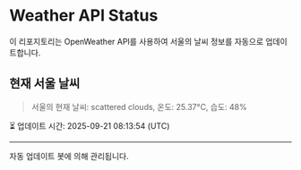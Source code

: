 
# Weather API Status

이 리포지토리는 OpenWeather API를 사용하여 서울의 날씨 정보를 자동으로 업데이트합니다.

## 현재 서울 날씨
> 서울의 현재 날씨: scattered clouds, 온도: 25.37°C, 습도: 48%

⏳ 업데이트 시간: 2025-09-21 08:13:54 (UTC)

---
자동 업데이트 봇에 의해 관리됩니다.
